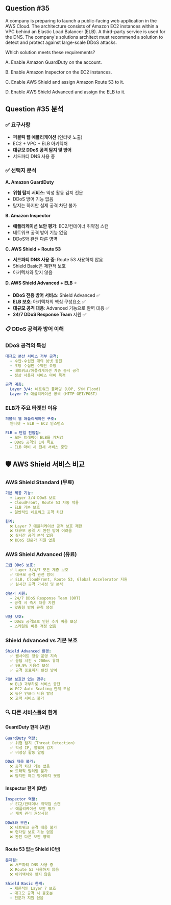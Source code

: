 ## Question #35
A company is preparing to launch a public-facing web application in the AWS Cloud. 
The architecture consists of Amazon EC2 instances within a VPC behind an Elastic Load Balancer (ELB). 
A third-party service is used for the DNS. 
The company's solutions architect must recommend a solution to detect and protect against large-scale DDoS attacks.

Which solution meets these requirements?

A. Enable Amazon GuardDuty on the account.

B. Enable Amazon Inspector on the EC2 instances.

C. Enable AWS Shield and assign Amazon Route 53 to it.

D. Enable AWS Shield Advanced and assign the ELB to it.

## Question #35 분석

### ✅ 요구사항
- **퍼블릭 웹 애플리케이션** (인터넷 노출)
- EC2 + VPC + ELB 아키텍처
- **대규모 DDoS 공격 탐지 및 방어**
- 서드파티 DNS 사용 중

### ✅ 선택지 분석

**A. Amazon GuardDuty**
- **위협 탐지 서비스**: 악성 활동 감지 전문 
- DDoS 방어 기능 없음
- 탐지는 하지만 실제 공격 차단 불가

**B. Amazon Inspector**
- **애플리케이션 보안 평가**: EC2/컨테이너 취약점 스캔 
- 네트워크 공격 방어 기능 없음
- DDoS와 완전 다른 영역

**C. AWS Shield + Route 53**
- **서드파티 DNS 사용 중**: Route 53 사용하지 않음 
- Shield Basic은 제한적 보호
- 아키텍처와 맞지 않음

**D. AWS Shield Advanced + ELB** ⭐
- **DDoS 전용 방어 서비스**: Shield Advanced ✅
- **ELB 보호**: 아키텍처의 핵심 구성요소 ✅
- **대규모 공격 대응**: Advanced 기능으로 완벽 대응 ✅
- **24/7 DDoS Response Team** 지원 ✅

### 📋 DDoS 공격과 방어 이해

### **DDoS 공격의 특성**
```yaml
대규모 분산 서비스 거부 공격:
  - 수만-수십만 개의 봇넷 동원
  - 초당 수십만-수백만 요청
  - 네트워크/애플리케이션 계층 동시 공격
  - 정상 사용자 서비스 마비 목적

공격 계층:
  Layer 3/4: 네트워크 플러딩 (UDP, SYN Flood)
  Layer 7: 애플리케이션 공격 (HTTP GET/POST)
```

### **ELB가 주요 타겟인 이유**
```yaml
퍼블릭 웹 애플리케이션 구조:
  인터넷 → ELB → EC2 인스턴스

ELB = 단일 진입점:
  - 모든 트래픽이 ELB를 거쳐감
  - DDoS 공격의 1차 목표
  - ELB 마비 시 전체 서비스 중단
```

## 🛡️ AWS Shield 서비스 비교

### **AWS Shield Standard (무료)**
```yaml
기본 제공 기능:
  - Layer 3/4 DDoS 보호
  - CloudFront, Route 53 자동 적용
  - ELB 기본 보호
  - 일반적인 네트워크 공격 차단

한계:
  ❌ Layer 7 애플리케이션 공격 보호 제한
  ❌ 대규모 공격 시 완전 방어 어려움
  ❌ 실시간 공격 분석 없음
  ❌ DDoS 전문가 지원 없음
```

### **AWS Shield Advanced (유료)**
```yaml
고급 DDoS 보호:
  ✅ Layer 3/4/7 모든 계층 보호
  ✅ 대규모 공격 완전 방어
  ✅ ELB, CloudFront, Route 53, Global Accelerator 지원
  ✅ 실시간 공격 가시성 및 분석

전문가 지원:
  - 24/7 DDoS Response Team (DRT)
  - 공격 시 즉시 대응 지원
  - 맞춤형 방어 규칙 생성

비용 보호:
  - DDoS 공격으로 인한 추가 비용 보상
  - 스케일링 비용 걱정 없음
```


### **Shield Advanced vs 기본 보호**
```yaml
Shield Advanced 환경:
  ✅ 웹사이트 정상 운영 지속
  ✅ 응답 시간 < 200ms 유지
  ✅ 99.9% 가용성 보장
  ✅ 공격 종료까지 완전 방어

기본 보호만 있는 경우:
  ❌ ELB 과부하로 서비스 중단
  ❌ EC2 Auto Scaling 한계 도달
  ❌ 높은 인프라 비용 발생
  ❌ 고객 서비스 불가
```

### 🔍 다른 서비스들의 한계

#### **GuardDuty 한계 (A번)**
```yaml
GuardDuty 역할:
  ✅ 위협 탐지 (Threat Detection)
  ✅ 악성 IP, 멀웨어 감지
  ✅ 비정상 활동 알림

DDoS 대응 불가:
  ❌ 공격 차단 기능 없음
  ❌ 트래픽 필터링 불가
  ❌ 탐지만 하고 방어하지 못함

```

#### **Inspector 한계 (B번)**
```yaml
Inspector 역할:
  ✅ EC2/컨테이너 취약점 스캔
  ✅ 애플리케이션 보안 평가
  ✅ 패치 관리 권장사항

DDoS와 무관:
  ❌ 네트워크 공격 대응 불가
  ❌ 런타임 보호 기능 없음
  ❌ 완전 다른 보안 영역
```

#### **Route 53 없는 Shield (C번)**
```yaml
문제점:
  ❌ 서드파티 DNS 사용 중
  ❌ Route 53 사용하지 않음
  ❌ 아키텍처와 맞지 않음

Shield Basic 한계:
  - 제한적인 Layer 7 보호
  - 대규모 공격 시 불충분
  - 전문가 지원 없음
```
